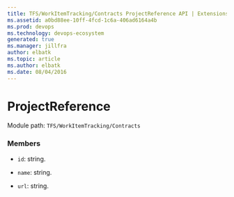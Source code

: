 ```yaml
---
title: TFS/WorkItemTracking/Contracts ProjectReference API | Extensions for Azure DevOps Services
ms.assetid: a0bd88ee-10ff-4fcd-1c6a-406ad6164a4b
ms.prod: devops
ms.technology: devops-ecosystem
generated: true
ms.manager: jillfra
author: elbatk
ms.topic: article
ms.author: elbatk
ms.date: 08/04/2016
---
```


# ProjectReference

Module path: `TFS/WorkItemTracking/Contracts`


### Members

* `id`: string. 

* `name`: string. 

* `url`: string. 

